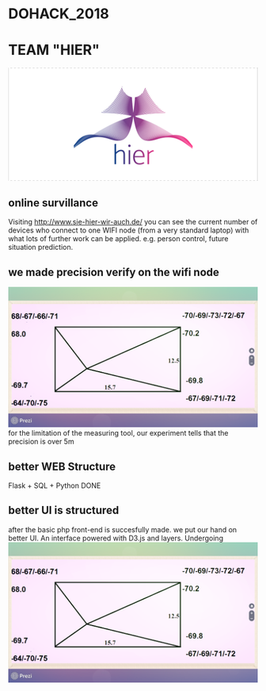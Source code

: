 # DOHACK_2018
# TEAM "HIER"
![alt text](https://raw.githubusercontent.com/notagenius/DOHACK_2018/master/doc/logo_final.png)


## online survillance
Visiting http://www.sie-hier-wir-auch.de/
you can see the current number of devices who connect to one WIFI node (from a very standard laptop)
with what lots of further work can be applied. e.g. person control, future situation prediction.

## we made precision verify on the wifi node
![alt text](https://raw.githubusercontent.com/notagenius/DOHACK_2018/master/doc/formula.png)
for the limitation of the measuring tool, our experiment tells that the precision is over 5m

## better WEB Structure
Flask + SQL + Python
DONE


## better UI is structured
after the basic php front-end is succesfully made. we put our hand on better UI. An interface powered with D3.js and layers.
Undergoing
![alt text](https://raw.githubusercontent.com/notagenius/DOHACK_2018/master/doc/formula.png)
